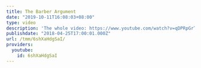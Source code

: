 ```yaml
---
title: The Barber Argument
date: "2019-10-11T16:08:03+08:00"
type: video
description: 'The whole video: https://www.youtube.com/watch?v=qDPRpGrTS7I'
publishdate: "2018-04-25T17:00:01.000Z"
url: /tmm/6shXaHdgSaI/
providers:
  youtube:
    id: 6shXaHdgSaI
---
```

